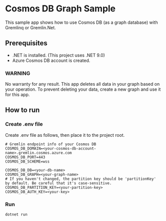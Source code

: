 # Cosmos DB Graph Sample

This sample app shows how to use Cosmos DB (as a graph database) with Gremlinq or Gremlin.Net.

## Prerequisites

- .NET is installed. (This project uses .NET 9.0)
- Azure Cosmos DB account is created.

### WARNING
No warranty for any result. This app deletes all data in your graph based on your operation. To prevent deleting your data, create a new graph and use it for this app.

## How to run

### Create .env file 

Create .env file as follows, then place it to the project root.
```
# Gremlin endpoint info of your Cosmos DB
COSMOS_DB_DOMAIN=<your-cosmos-db-account-name>.gremlin.cosmos.azure.com
COSMOS_DB_PORT=443
COSMOS_DB_SCHEME=wss

COSMOS_DB_DB=<your-db-name>
COSMOS_DB_GRAPH=<your-graph-name>
# If you haven't changed, the partition key should be 'partitionKey' by default. Be careful that it's case-sensitive.
COSMOS_DB_PARTITION_KEY=<your-partition-key>
COSMOS_DB_AUTH_KEY=<your-key>
```

### Run

```
dotnet run
```
